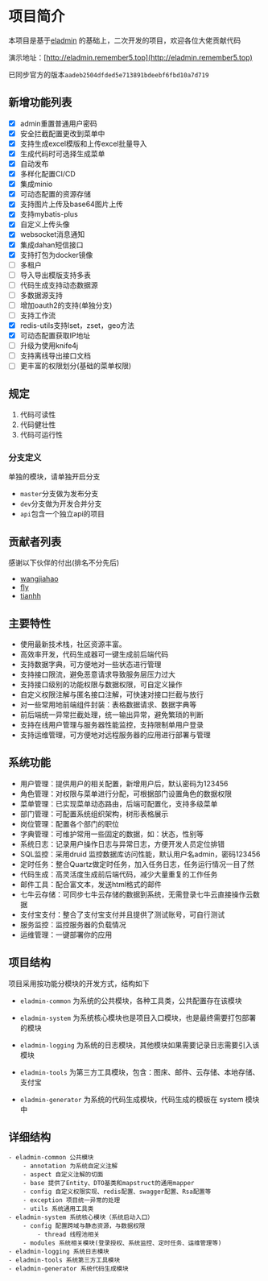 # 项目简介

本项目是基于[eladmin](https://github.com/elunez/eladmin) 的基础上，二次开发的项目，欢迎各位大佬贡献代码

演示地址：[http://eladmin.remember5.top](http://eladmin.remember5.top)

已同步官方的版本`aadeb2504dfded5e713891bdeebf6fbd10a7d719`

## 新增功能列表

- [x] admin重置普通用户密码
- [x] 安全拦截配置更改到菜单中
- [x] 支持生成excel模版和上传excel批量导入
- [x] 生成代码时可选择生成菜单
- [x] 自动发布
- [x] 多样化配置CI/CD
- [x] 集成minio
- [x] 可动态配置的资源存储
- [x] 支持图片上传及base64图片上传
- [x] 支持mybatis-plus
- [x] 自定义上传头像
- [x] websocket消息通知
- [x] 集成dahan短信接口
- [x] 支持打包为docker镜像
- [ ] 多租户
- [ ] 导入导出模版支持多表
- [ ] 代码生成支持动态数据源
- [ ] 多数据源支持
- [ ] 增加oauth2的支持(单独分支)
- [ ] 支持工作流
- [x] redis-utils支持lset，zset，geo方法
- [x] 可动态配置获取IP地址
- [ ] 升级为使用knife4j
- [ ] 支持离线导出接口文档
- [ ] 更丰富的权限划分(基础的菜单权限)

## 规定

1. 代码可读性
2. 代码健壮性
3. 代码可运行性

### 分支定义
单独的模块，请单独开启分支
* `master`分支做为发布分支
* `dev`分支做为开发合并分支
* `api`包含一个独立api的项目

## 贡献者列表

感谢以下伙伴的付出(排名不分先后)
* [wangjiahao](https://github.com/remember-5)
* [fly](https://github.com/Y914612354)
* [tianhh](https://github.com/tianhhuan)



## 主要特性
- 使用最新技术栈，社区资源丰富。
- 高效率开发，代码生成器可一键生成前后端代码
- 支持数据字典，可方便地对一些状态进行管理
- 支持接口限流，避免恶意请求导致服务层压力过大
- 支持接口级别的功能权限与数据权限，可自定义操作
- 自定义权限注解与匿名接口注解，可快速对接口拦截与放行
- 对一些常用地前端组件封装：表格数据请求、数据字典等
- 前后端统一异常拦截处理，统一输出异常，避免繁琐的判断
- 支持在线用户管理与服务器性能监控，支持限制单用户登录
- 支持运维管理，可方便地对远程服务器的应用进行部署与管理

##  系统功能
- 用户管理：提供用户的相关配置，新增用户后，默认密码为123456
- 角色管理：对权限与菜单进行分配，可根据部门设置角色的数据权限
- 菜单管理：已实现菜单动态路由，后端可配置化，支持多级菜单
- 部门管理：可配置系统组织架构，树形表格展示
- 岗位管理：配置各个部门的职位
- 字典管理：可维护常用一些固定的数据，如：状态，性别等
- 系统日志：记录用户操作日志与异常日志，方便开发人员定位排错
- SQL监控：采用druid 监控数据库访问性能，默认用户名admin，密码123456
- 定时任务：整合Quartz做定时任务，加入任务日志，任务运行情况一目了然
- 代码生成：高灵活度生成前后端代码，减少大量重复的工作任务
- 邮件工具：配合富文本，发送html格式的邮件
- 七牛云存储：可同步七牛云存储的数据到系统，无需登录七牛云直接操作云数据
- 支付宝支付：整合了支付宝支付并且提供了测试账号，可自行测试
- 服务监控：监控服务器的负载情况
- 运维管理：一键部署你的应用

## 项目结构
项目采用按功能分模块的开发方式，结构如下

- `eladmin-common` 为系统的公共模块，各种工具类，公共配置存在该模块

- `eladmin-system` 为系统核心模块也是项目入口模块，也是最终需要打包部署的模块

- `eladmin-logging` 为系统的日志模块，其他模块如果需要记录日志需要引入该模块

- `eladmin-tools` 为第三方工具模块，包含：图床、邮件、云存储、本地存储、支付宝

- `eladmin-generator` 为系统的代码生成模块，代码生成的模板在 system 模块中

## 详细结构

```
- eladmin-common 公共模块
    - annotation 为系统自定义注解
    - aspect 自定义注解的切面
    - base 提供了Entity、DTO基类和mapstruct的通用mapper
    - config 自定义权限实现、redis配置、swagger配置、Rsa配置等
    - exception 项目统一异常的处理
    - utils 系统通用工具类
- eladmin-system 系统核心模块（系统启动入口）
	- config 配置跨域与静态资源，与数据权限
	    - thread 线程池相关
	- modules 系统相关模块(登录授权、系统监控、定时任务、运维管理等)
- eladmin-logging 系统日志模块
- eladmin-tools 系统第三方工具模块
- eladmin-generator 系统代码生成模块
```
